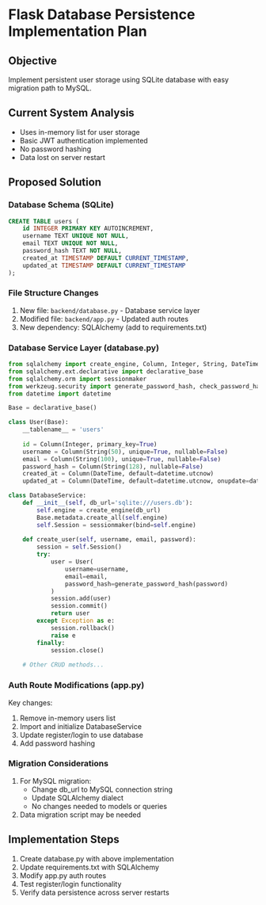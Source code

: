 # Flask Database Persistence Implementation Plan

## Objective
Implement persistent user storage using SQLite database with easy migration path to MySQL.

## Current System Analysis
- Uses in-memory list for user storage
- Basic JWT authentication implemented
- No password hashing
- Data lost on server restart

## Proposed Solution

### Database Schema (SQLite)
```sql
CREATE TABLE users (
    id INTEGER PRIMARY KEY AUTOINCREMENT,
    username TEXT UNIQUE NOT NULL,
    email TEXT UNIQUE NOT NULL,
    password_hash TEXT NOT NULL,
    created_at TIMESTAMP DEFAULT CURRENT_TIMESTAMP,
    updated_at TIMESTAMP DEFAULT CURRENT_TIMESTAMP
);
```

### File Structure Changes
1. New file: `backend/database.py` - Database service layer
2. Modified file: `backend/app.py` - Updated auth routes
3. New dependency: SQLAlchemy (add to requirements.txt)

### Database Service Layer (database.py)
```python
from sqlalchemy import create_engine, Column, Integer, String, DateTime
from sqlalchemy.ext.declarative import declarative_base
from sqlalchemy.orm import sessionmaker
from werkzeug.security import generate_password_hash, check_password_hash
from datetime import datetime

Base = declarative_base()

class User(Base):
    __tablename__ = 'users'
    
    id = Column(Integer, primary_key=True)
    username = Column(String(50), unique=True, nullable=False)
    email = Column(String(100), unique=True, nullable=False)
    password_hash = Column(String(128), nullable=False)
    created_at = Column(DateTime, default=datetime.utcnow)
    updated_at = Column(DateTime, default=datetime.utcnow, onupdate=datetime.utcnow)

class DatabaseService:
    def __init__(self, db_url='sqlite:///users.db'):
        self.engine = create_engine(db_url)
        Base.metadata.create_all(self.engine)
        self.Session = sessionmaker(bind=self.engine)
    
    def create_user(self, username, email, password):
        session = self.Session()
        try:
            user = User(
                username=username,
                email=email,
                password_hash=generate_password_hash(password)
            )
            session.add(user)
            session.commit()
            return user
        except Exception as e:
            session.rollback()
            raise e
        finally:
            session.close()
    
    # Other CRUD methods...
```

### Auth Route Modifications (app.py)
Key changes:
1. Remove in-memory users list
2. Import and initialize DatabaseService
3. Update register/login to use database
4. Add password hashing

### Migration Considerations
1. For MySQL migration:
   - Change db_url to MySQL connection string
   - Update SQLAlchemy dialect
   - No changes needed to models or queries
2. Data migration script may be needed

## Implementation Steps
1. Create database.py with above implementation
2. Update requirements.txt with SQLAlchemy
3. Modify app.py auth routes
4. Test register/login functionality
5. Verify data persistence across server restarts